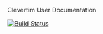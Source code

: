 Clevertim User Documentation

[![Build Status](https://secure.travis-ci.org/ciprianmiclaus/clevertim-user-docs.png)](http://travis-ci.org/ciprianmiclaus/clevertim-user-docs)
